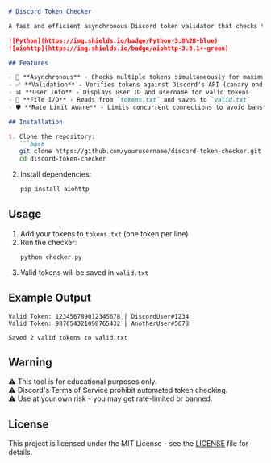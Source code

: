 ```markdown
# Discord Token Checker

A fast and efficient asynchronous Discord token validator that checks tokens from a file and saves the working ones.

![Python](https://img.shields.io/badge/Python-3.8%2B-blue)
![aiohttp](https://img.shields.io/badge/aiohttp-3.8.1+-green)

## Features

- 🚀 **Asynchronous** - Checks multiple tokens simultaneously for maximum speed
- ✅ **Validation** - Verifies tokens against Discord's API (canary endpoint)
- 📊 **User Info** - Displays user ID and username for valid tokens
- 📁 **File I/O** - Reads from `tokens.txt` and saves to `valid.txt`
- 🛡️ **Rate Limit Aware** - Limits concurrent connections to avoid bans

## Installation

1. Clone the repository:
   ```bash
   git clone https://github.com/yourusername/discord-token-checker.git
   cd discord-token-checker
   ```

2. Install dependencies:
   ```bash
   pip install aiohttp
   ```

## Usage

1. Add your tokens to `tokens.txt` (one token per line)
2. Run the checker:
   ```bash
   python checker.py
   ```
3. Valid tokens will be saved in `valid.txt`

## Example Output

```
Valid Token: 123456789012345678 | DiscordUser#1234
Valid Token: 987654321098765432 | AnotherUser#5678

Saved 2 valid tokens to valid.txt
```

## Warning

⚠️ This tool is for educational purposes only.  
⚠️ Discord's Terms of Service prohibit automated token checking.  
⚠️ Use at your own risk - you may get rate-limited or banned.  

## License

This project is licensed under the MIT License - see the [LICENSE](LICENSE) file for details.
```


